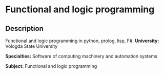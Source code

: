 # Functional and logic programming

## Description
Functional and logic programming in python, prolog, lisp, F#. 
**University:** Vologda State University

**Specialties:** Software of computing machinery and automation systems

**Subject:** Functional and logic programming


